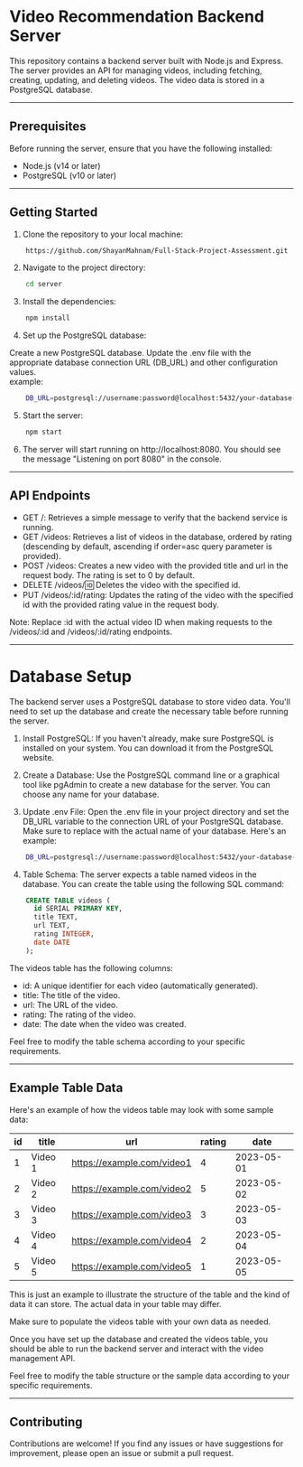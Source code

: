 # Video Recommendation Backend Server
This repository contains a backend server built with Node.js and Express. The server provides an API for managing videos, including fetching, creating, updating, and deleting videos. The video data is stored in a PostgreSQL database.

---

## Prerequisites
Before running the server, ensure that you have the following installed:

- Node.js (v14 or later)
- PostgreSQL (v10 or later)

---

## Getting Started
1. Clone the repository to your local machine:
```bash
    https://github.com/ShayanMahnam/Full-Stack-Project-Assessment.git
```
2. Navigate to the project directory:
```bash
    cd server
```
3. Install the dependencies:
```bash
    npm install
```
4. Set up the PostgreSQL database:

Create a new PostgreSQL database.
Update the .env file with the appropriate database connection URL (DB_URL) and other configuration values.<br>
example:
```bash
    DB_URL=postgresql://username:password@localhost:5432/your-database-name
```
5. Start the server:
```bash
    npm start
```
6. The server will start running on http://localhost:8080. You should see the message "Listening on port 8080" in the console.

---

## API Endpoints
- GET /: Retrieves a simple message to verify that the backend service is running.
- GET /videos: Retrieves a list of videos in the database, ordered by rating (descending by default, ascending if order=asc query parameter is provided).
- POST /videos: Creates a new video with the provided title and url in the request body. The rating is set to 0 by default.
- DELETE /videos/:id: Deletes the video with the specified id.
- PUT /videos/:id/rating: Updates the rating of the video with the specified id with the provided rating value in the request body.

Note: Replace :id with the actual video ID when making requests to the /videos/:id and /videos/:id/rating endpoints.

---

# Database Setup

The backend server uses a PostgreSQL database to store video data. You'll need to set up the database and create the necessary table before running the server.

1. Install PostgreSQL: If you haven't already, make sure PostgreSQL is installed on your system. You can download it from the PostgreSQL website.

2. Create a Database: Use the PostgreSQL command line or a graphical tool like pgAdmin to create a new database for the server. You can choose any name for your database.

3. Update .env File: Open the .env file in your project directory and set the DB_URL variable to the connection URL of your PostgreSQL database. Make sure to replace <your-database-name> with the actual name of your database. Here's an example:
```bash
    DB_URL=postgresql://username:password@localhost:5432/your-database-name
```
4. Table Schema: The server expects a table named videos in the database. You can create the table using the following SQL command:
```sql
    CREATE TABLE videos (
      id SERIAL PRIMARY KEY,
      title TEXT,
      url TEXT,
      rating INTEGER,
      date DATE
    );
```

The videos table has the following columns:

- id: A unique identifier for each video (automatically generated).
- title: The title of the video.
- url: The URL of the video.
- rating: The rating of the video.
- date: The date when the video was created.

Feel free to modify the table schema according to your specific requirements.

---

## Example Table Data
Here's an example of how the videos table may look with some sample data:

| id | title         | url                             | rating | date       |
|----|---------------|---------------------------------|--------|------------|
| 1  | Video 1       | https://example.com/video1      | 4      | 2023-05-01 |
| 2  | Video 2       | https://example.com/video2      | 5      | 2023-05-02 |
| 3  | Video 3       | https://example.com/video3      | 3      | 2023-05-03 |
| 4  | Video 4       | https://example.com/video4      | 2      | 2023-05-04 |
| 5  | Video 5       | https://example.com/video5      | 1      | 2023-05-05 |

This is just an example to illustrate the structure of the table and the kind of data it can store. The actual data in your table may differ.

Make sure to populate the videos table with your own data as needed.

Once you have set up the database and created the videos table, you should be able to run the backend server and interact with the video management API.

Feel free to modify the table structure or the sample data according to your specific requirements.

---

## Contributing
Contributions are welcome! If you find any issues or have suggestions for improvement, please open an issue or submit a pull request.
